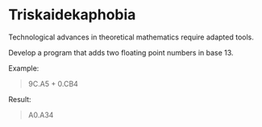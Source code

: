 # Triskaidekaphobia

Technological advances in theoretical mathematics require adapted tools.

Develop a program that adds two floating point numbers in base 13.

Example:

> 9C.A5 + 0.CB4

Result:

> A0.A34
